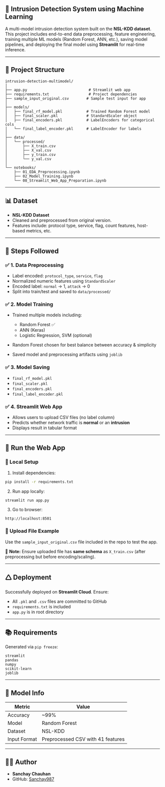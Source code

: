 ## 🚨 Intrusion Detection System using Machine Learning
A multi-model intrusion detection system built on the **NSL-KDD dataset**. This project includes end-to-end data preprocessing, feature engineering, training multiple ML models (Random Forest, ANN, etc.), saving model pipelines, and deploying the final model using **Streamlit** for real-time inference.

---

## 📁 Project Structure

```
intrusion-detection-multimodel/
│
├── app.py                            # Streamlit web app
├── requirements.txt                  # Project dependencies
├── sample_input_original.csv        # Sample test input for app
│
├── models/
│   ├── final_rf_model.pkl           # Trained Random Forest model
│   ├── final_scaler.pkl             # StandardScaler object
│   ├── final_encoders.pkl           # LabelEncoders for categorical cols
│   └── final_label_encoder.pkl      # LabelEncoder for labels
│
├── data/
│   └── processed/
│       ├── X_train.csv
│       ├── X_val.csv
│       ├── y_train.csv
│       └── y_val.csv
│
└── notebooks/
    ├── 01_EDA_Preprocessing.ipynb
    ├── 02_Model_Training.ipynb
    └── 08_Streamlit_Web_App_Preparation.ipynb
```

---

## 📊 Dataset

* **NSL-KDD Dataset**
* Cleaned and preprocessed from original version.
* Features include: protocol type, service, flag, count features, host-based metrics, etc.

---

## 🔧 Steps Followed

### ✅ 1. Data Preprocessing

* Label encoded: `protocol_type`, `service`, `flag`
* Normalized numeric features using `StandardScaler`
* Encoded label: `normal` → 1, `attack` → 0
* Split into train/test and saved to `data/processed/`

### ✅ 2. Model Training

* Trained multiple models including:

  * Random Forest ✅
  * ANN (Keras)
  * Logistic Regression, SVM (optional)
* Random Forest chosen for best balance between accuracy & simplicity
* Saved model and preprocessing artifacts using `joblib`

### ✅ 3. Model Saving

* `final_rf_model.pkl`
* `final_scaler.pkl`
* `final_encoders.pkl`
* `final_label_encoder.pkl`

### ✅ 4. Streamlit Web App

* Allows users to upload CSV files (no label column)
* Predicts whether network traffic is **normal** or an **intrusion**
* Displays result in tabular format

---

## 🚀 Run the Web App

### 🔹 Local Setup

1. Install dependencies:

```bash
pip install -r requirements.txt
```

2. Run app locally:

```bash
streamlit run app.py
```

3. Go to browser:

```
http://localhost:8501
```

### 🔹 Upload File Example

Use the `sample_input_original.csv` file included in the repo to test the app.

📌 **Note:** Ensure uploaded file has **same schema** as `X_train.csv` (after preprocessing but before encoding/scaling).

---

## 🛆 Deployment

Successfully deployed on **Streamlit Cloud**. Ensure:

* All `.pkl` and `.csv` files are committed to GitHub
* `requirements.txt` is included
* `app.py` is in root directory

---

## 📚 Requirements

Generated via `pip freeze`:

```
streamlit
pandas
numpy
scikit-learn
joblib
```

---

## 🧐 Model Info

| Metric       | Value                             |
| ------------ | --------------------------------- |
| Accuracy     | \~99%                             |
| Model        | Random Forest                     |
| Dataset      | NSL-KDD                           |
| Input Format | Preprocessed CSV with 41 features |

---

## 👨‍💻 Author

* **Sanchay Chauhan**
* GitHub: [Sanchay987](https://github.com/Sanchay987)
